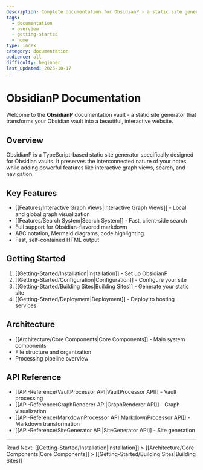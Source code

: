 ```yaml
---
description: Complete documentation for ObsidianP - a static site generator for Obsidian vaults
tags:
  - documentation
  - overview
  - getting-started
  - home
type: index
category: documentation
audience: all
difficulty: beginner
last_updated: 2025-10-17
---
```


# ObsidianP Documentation

Welcome to the **ObsidianP** documentation vault - a static site generator that transforms your Obsidian vault into a beautiful, interactive website.

## Overview

ObsidianP is a TypeScript-based static site generator specifically designed for Obsidian vaults. It preserves the interconnected nature of your notes while adding powerful features like interactive graph views, search, and navigation.

## Key Features

- [[Features/Interactive Graph Views|Interactive Graph Views]] - Local and global graph visualization
- [[Features/Search System|Search System]] - Fast, client-side search
- Full support for Obsidian-flavored markdown
- ABC notation, Mermaid diagrams, code highlighting
- Fast, self-contained HTML output

## Getting Started

1. [[Getting-Started/Installation|Installation]] - Set up ObsidianP
2. [[Getting-Started/Configuration|Configuration]] - Configure your site
3. [[Getting-Started/Building Sites|Building Sites]] - Generate your static site
4. [[Getting-Started/Deployment|Deployment]] - Deploy to hosting services

## Architecture

- [[Architecture/Core Components|Core Components]] - Main system components
- File structure and organization
- Processing pipeline overview

## API Reference

- [[API-Reference/VaultProcessor API|VaultProcessor API]] - Vault processing
- [[API-Reference/GraphRenderer API|GraphRenderer API]] - Graph visualization
- [[API-Reference/MarkdownProcessor API|MarkdownProcessor API]] - Markdown transformation
- [[API-Reference/SiteGenerator API|SiteGenerator API]] - Site generation

---

Read Next: [[Getting-Started/Installation|Installation]] > [[Architecture/Core Components|Core Components]] > [[Getting-Started/Building Sites|Building Sites]]
